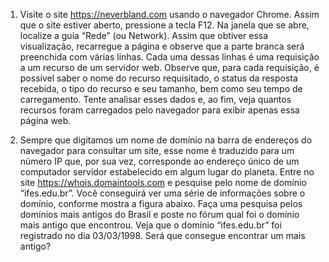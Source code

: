 1. Visite o site https://neverbland.com usando o navegador Chrome. Assim que o site estiver aberto, pressione a tecla F12. Na janela que se abre, localize a guia “Rede” (ou Network). Assim que obtiver essa visualização, recarregue a página e observe que a parte branca será preenchida com várias linhas. Cada uma dessas linhas é uma requisição a um recurso de um servidor web. Observe que, para cada requisição, é possível saber o nome do recurso requisitado, o status da resposta recebida, o tipo do recurso e seu tamanho, bem como seu tempo de carregamento. Tente analisar esses dados e, ao fim, veja quantos recursos foram carregados pelo navegador para exibir apenas essa página web.

2. Sempre que digitamos um nome de domínio na barra de endereços do navegador para consultar um site, esse nome é traduzido para um número IP que, por sua vez, corresponde ao endereço único de um computador servidor estabelecido em algum lugar do planeta. Entre no site https://whois.domaintools.com e pesquise pelo nome de domínio “ifes.edu.br”. Você conseguirá ver uma série de informações sobre o domínio, conforme mostra a figura abaixo. Faça uma pesquisa pelos domínios mais antigos do Brasil e poste no fórum qual foi o domínio mais antigo que encontrou. Veja que o domínio “ifes.edu.br” foi registrado no dia 03/03/1998. Será que consegue encontrar um mais antigo?